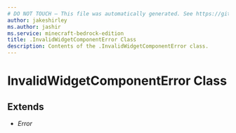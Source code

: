 ```yaml
---
# DO NOT TOUCH — This file was automatically generated. See https://github.com/mojang/minecraftapidocsgenerator to modify descriptions, examples, etc.
author: jakeshirley
ms.author: jashir
ms.service: minecraft-bedrock-edition
title: .InvalidWidgetComponentError Class
description: Contents of the .InvalidWidgetComponentError class.
---
```

# InvalidWidgetComponentError Class

## Extends
- *Error*
